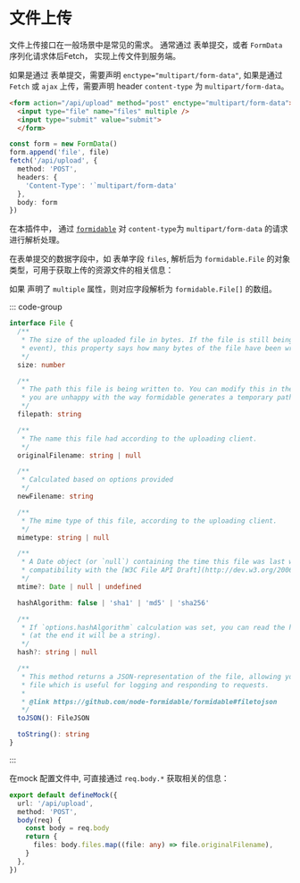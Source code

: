 # 文件上传

文件上传接口在一般场景中是常见的需求。
通常通过 表单提交，或者 `FormData` 序列化请求体后Fetch， 实现上传文件到服务端。

如果是通过 表单提交，需要声明 `enctype="multipart/form-data"`, 如果是通过
`Fetch` 或 `ajax` 上传，需要声明 header `content-type` 为 `multipart/form-data`。

```html
<form action="/api/upload" method="post" enctype="multipart/form-data">
  <input type="file" name="files" multiple />
  <input type="submit" value="submit">
  </form>
```

```ts
const form = new FormData()
form.append('file', file)
fetch('/api/upload', {
  method: 'POST',
  headers: {
    'Content-Type': '`multipart/form-data'
  },
  body: form
})
```

在本插件中， 通过 [`formidable`](https://www.npmjs.com/package/formidable) 对 `content-type`为
`multipart/form-data` 的请求进行解析处理。

在表单提交的数据字段中，如 表单字段 `files`, 解析后为 `formidable.File` 的对象类型，可用于获取上传的资源文件的相关信息：

如果 声明了 `multiple` 属性，则对应字段解析为  `formidable.File[]` 的数组。

::: code-group
```ts [formidable.File]
interface File {
  /**
   * The size of the uploaded file in bytes. If the file is still being uploaded (see `'fileBegin'`
   * event), this property says how many bytes of the file have been written to disk yet.
   */
  size: number

  /**
   * The path this file is being written to. You can modify this in the `'fileBegin'` event in case
   * you are unhappy with the way formidable generates a temporary path for your files.
   */
  filepath: string

  /**
   * The name this file had according to the uploading client.
   */
  originalFilename: string | null

  /**
   * Calculated based on options provided
   */
  newFilename: string

  /**
   * The mime type of this file, according to the uploading client.
   */
  mimetype: string | null

  /**
   * A Date object (or `null`) containing the time this file was last written to. Mostly here for
   * compatibility with the [W3C File API Draft](http://dev.w3.org/2006/webapi/FileAPI/).
   */
  mtime?: Date | null | undefined

  hashAlgorithm: false | 'sha1' | 'md5' | 'sha256'

  /**
   * If `options.hashAlgorithm` calculation was set, you can read the hex digest out of this var
   * (at the end it will be a string).
   */
  hash?: string | null

  /**
   * This method returns a JSON-representation of the file, allowing you to JSON.stringify() the
   * file which is useful for logging and responding to requests.
   *
   * @link https://github.com/node-formidable/formidable#filetojson
   */
  toJSON(): FileJSON

  toString(): string
}
```
:::

在mock 配置文件中, 可直接通过 `req.body.*` 获取相关的信息：
```ts
export default defineMock({
  url: '/api/upload',
  method: 'POST',
  body(req) {
    const body = req.body
    return {
      files: body.files.map((file: any) => file.originalFilename),
    }
  },
})

```
